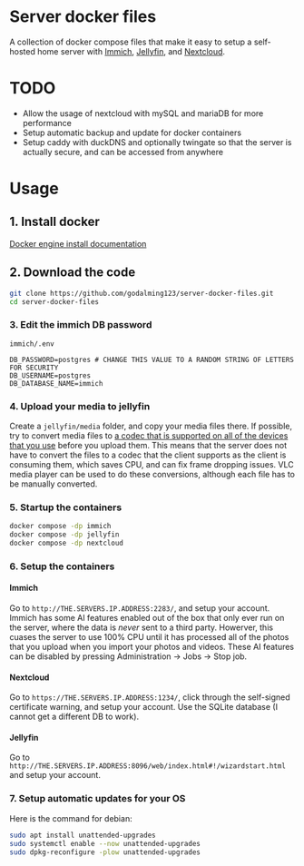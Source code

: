 # Server docker files
A collection of docker compose files that make it easy to setup a self-hosted home server with [Immich](https://immich.app/), [Jellyfin](https://jellyfin.org/), and [Nextcloud](https://nextcloud.com/).

# TODO
- Allow the usage of nextcloud with mySQL and mariaDB for more performance
- Setup automatic backup and update for docker containers
- Setup caddy with duckDNS and optionally twingate so that the server is actually secure, and can be accessed from anywhere

# Usage

## 1. Install docker
[Docker engine install documentation](https://docs.docker.com/engine/install/)

## 2. Download the code
```sh
git clone https://github.com/godalming123/server-docker-files.git
cd server-docker-files
```

### 3. Edit the immich DB password
`immich/.env`
```
DB_PASSWORD=postgres # CHANGE THIS VALUE TO A RANDOM STRING OF LETTERS FOR SECURITY
DB_USERNAME=postgres
DB_DATABASE_NAME=immich
```

### 4. Upload your media to jellyfin
Create a `jellyfin/media` folder, and copy your media files there. If possible, try to convert media files to [a codec that is supported on all of the devices that you use](https://jellyfin.org/docs/general/clients/codec-support/) before you upload them. This means that the server does not have to convert the files to a codec that the client supports as the client is consuming them, which saves CPU, and can fix frame dropping issues. VLC media player can be used to do these conversions, although each file has to be manually converted.

### 5. Startup the containers
```sh
docker compose -dp immich
docker compose -dp jellyfin
docker compose -dp nextcloud
```

### 6. Setup the containers
#### Immich
Go to `http://THE.SERVERS.IP.ADDRESS:2283/`, and setup your account. Immich has some AI features enabled out of the box that only ever run on the server, where the data is *never* sent to a third party. Howerver, this cuases the server to use 100% CPU until it has processed all of the photos that you upload when you import your photos and videos. These AI features can be disabled by pressing Administration -> Jobs -> Stop job.
#### Nextcloud
Go to `https://THE.SERVERS.IP.ADDRESS:1234/`, click through the self-signed certificate warning, and setup your account. Use the SQLite database (I cannot get a different DB to work).
#### Jellyfin
Go to `http://THE.SERVERS.IP.ADDRESS:8096/web/index.html#!/wizardstart.html` and setup your account.

### 7. Setup automatic updates for your OS
Here is the command for debian:
```sh
sudo apt install unattended-upgrades
sudo systemctl enable --now unattended-upgrades
sudo dpkg-reconfigure -plow unattended-upgrades
```
